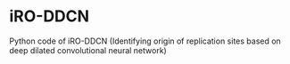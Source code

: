 # iRO-DDCN
Python code of iRO-DDCN (Identifying origin of replication sites based on deep dilated convolutional neural network)
